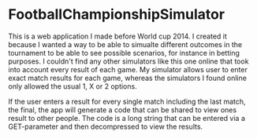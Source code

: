 FootballChampionshipSimulator
================

This is a web application I made before World cup 2014. I created it because I wanted a way to be able to simualte different outcomes in the tournament to be able to see possible scenarios, for instance in betting purposes. I couldn't find any other simulators like this one online that took into account every result of each game. My simulator allows user to enter exact match results for each game, whereas the simulators I found online only allowed the usual 1, X or 2 options.

If the user enters a result for every single match including the last match, the final, the app will generate a code that can be shared to view ones result to other people. The code is a long string that can be entered via a GET-parameter and then decompressed to view the results.
